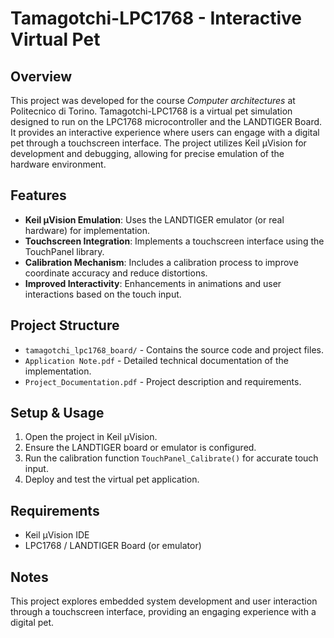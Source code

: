 # Tamagotchi-LPC1768 - Interactive Virtual Pet

## Overview
This project was developed for the course *Computer architectures* at Politecnico di Torino. Tamagotchi-LPC1768 is a virtual pet simulation designed to run on the LPC1768 microcontroller and the LANDTIGER Board. It provides an interactive experience where users can engage with a digital pet through a touchscreen interface. The project utilizes Keil µVision for development and debugging, allowing for precise emulation of the hardware environment.

## Features
- **Keil µVision Emulation**: Uses the LANDTIGER emulator (or real hardware) for implementation.
- **Touchscreen Integration**: Implements a touchscreen interface using the TouchPanel library.
- **Calibration Mechanism**: Includes a calibration process to improve coordinate accuracy and reduce distortions.
- **Improved Interactivity**: Enhancements in animations and user interactions based on the touch input.

## Project Structure
- `tamagotchi_lpc1768_board/` - Contains the source code and project files.
- `Application Note.pdf` - Detailed technical documentation of the implementation.
- `Project_Documentation.pdf` - Project description and requirements.

## Setup & Usage
1. Open the project in Keil µVision.
2. Ensure the LANDTIGER board or emulator is configured.
3. Run the calibration function `TouchPanel_Calibrate()` for accurate touch input.
4. Deploy and test the virtual pet application.

## Requirements
- Keil µVision IDE
- LPC1768 / LANDTIGER Board (or emulator)

## Notes
This project explores embedded system development and user interaction through a touchscreen interface, providing an engaging experience with a digital pet.
